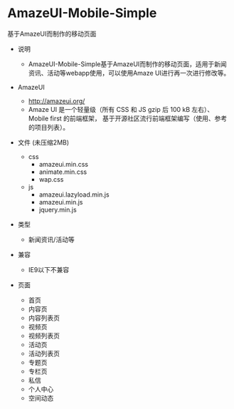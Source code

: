 # AmazeUI-Mobile-Simple
基于AmazeUI而制作的移动页面

+ 说明
  - AmazeUI-Mobile-Simple基于AmazeUI而制作的移动页面，适用于新闻资讯、活动等webapp使用，可以使用Amaze UI进行再一次进行修改等。

+ AmazeUI
  - http://amazeui.org/ 
  - Amaze UI 是一个轻量级（所有 CSS 和 JS gzip 后 100 kB 左右）、 Mobile first 的前端框架， 基于开源社区流行前端框架编写（使用、参考的项目列表）。

+ 文件 (未压缩2MB)
  - css
    - amazeui.min.css
    - animate.min.css
    - wap.css
  - js
    - amazeui.lazyload.min.js
    - amazeui.min.js
    - jquery.min.js
+ 类型
  - 新闻资讯/活动等

+ 兼容
  - IE9以下不兼容

+ 页面
  - 首页
  - 内容页
  - 内容列表页
  - 视频页
  - 视频列表页
  - 活动页
  - 活动列表页
  - 专题页
  - 专栏页
  - 私信
  - 个人中心
  - 空间动态
